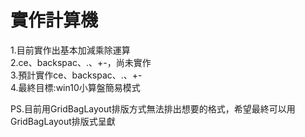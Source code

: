 # 實作計算機
1.目前實作出基本加減乘除運算<br>
2.ce、backspac、.、+-，尚未實作<br>
3.預計實作ce、backspac、.、+-<br>
4.最終目標:win10小算盤簡易模式<br>


PS.目前用GridBagLayout排版方式無法排出想要的格式，希望最終可以用GridBagLayout排版式呈獻
